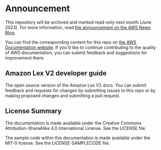 # Announcement

This repository will be archived and marked read-only next month (June 2023). For more information, read [the announcement on the AWS News Blog](https://aws.amazon.com/blogs/aws/retiring-the-aws-documentation-on-github/).

You can find the corresponding content for this repo on [the AWS Documentation website](https://docs.aws.amazon.com/lexv2/latest/dg). If you'd like to continue contributing to the quality of AWS documentation, you can submit feedback and suggestions for improvement there.

## Amazon Lex V2 developer guide

The open source version of the Amazon Lex V2 docs. You can submit feedback and requests for changes by
submitting issues to this repo or by making proposed changes and submitting a pull request.

## License Summary

The documentation is made available under the Creative Commons Attribution-ShareAlike 4.0 International License. 
See the LICENSE file.

The sample code within this documentation is made available under the MIT-0 license. See the LICENSE-SAMPLECODE file.

